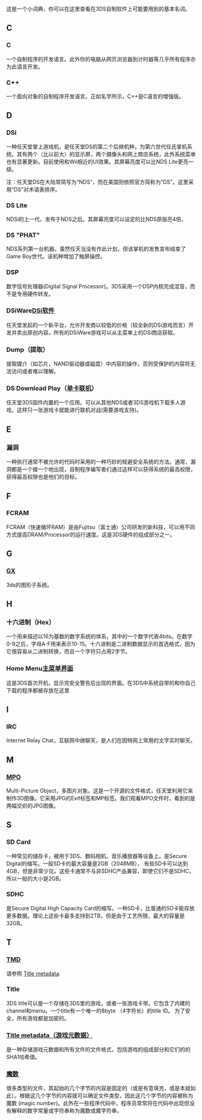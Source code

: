 这是一个小词典，你可以在这里查看在3DS自制软件上可能要用到的基本名词。

## C

### C

一个自制程序的开发语言。此外你的电脑从网页浏览器到计时器等几乎所有程序亦为此语言开发。

### C++

一个面向对象的自制程序开发语言。正如名字所示，C++是C语言的增强版。

## D

### DSi

一种任天堂掌上游戏机，是任天堂DS的第二个后继机种，为第六世代任氏掌机系统。其有两个（比以前大）的显示屏，两个摄像头和网上商店系统，此外系统菜单也有显著更新。目前使用和Wii相近的UI效果。其屏幕亮度可以比NDS
Lite更亮一级。

注：任天堂DS在大陆常简写为“NDS”，而在美国则依照官方简称为“DS”。这里采用“DS”对术语表排序。

### DS Lite

NDSi的上一代，发布于NDS之后。其屏幕亮度可以设定的比NDS原版亮4倍，

### DS "PHAT"

NDS系列第一台机器。虽然任天当没有作此计划，但该掌机的发售宣布结束了Game
Boy世代。该机种增加了触屏操控。

### DSP

数字信号处理器(Digital Signal
Processor)。3DS采用一个DSP内核完成混音，而不是专用硬件转发。

### DSiWare[DSi软件](DSi软件 "wikilink")

任天堂发起的一个新平台，允许开发商以较低的价格（较全新的DSi游戏而言）开发并卖出原创内容。所有的DSiWare游戏可以从主菜单上的DSi商店获取。

### Dump（提取）

提取媒介（如芯片，NAND驱动器或磁盘）中内容的操作，否则受保护的内容将无法访问或者难以理解。

### DS Download Play（[单卡联机](单卡联机 "wikilink")）

任天堂3DS固件内置的一个应用。可以从其他NDS或者3DS游戏机下载多人游戏，这样只一张游戏卡就能进行联机对战(需要游戏支持)。

## E

### 漏洞

一种执行通常不被允许的代码时采用的一种巧妙的规避安全系统的方法。通常，漏洞都是一个接一个地出现，自制程序编写者们通过这样可以获得系统的最高权限，获得最高权限也是他们的目标。

## F

### FCRAM

FCRAM（快速循环RAM）是由Fujitsu（富士通）公司研发的新科技，可以用不同方式提高DRAM/Processor的运行速度。这是3DS硬件的组成部分之一。

## G

### [GX](GX "wikilink")

3ds的图形子系统。

## H

### 十六进制（Hex）

一个用来描述以16为基数的数字系统的体系，其中的一个数字代表4bits。在数字0-9之后，字母A-F用来表示10-15。十六进制是二进制数据显示的首选格式，因为它很容易从二进制转换，而且一个字符只占用2字节。

### Home Menu[主菜单界面](主菜单界面 "wikilink")

这是3DS首次开机，显示完安全警告后出现的界面。在3DS中系统自带的和你自己下载的程序都被存放在这里

## I

### IRC

Internet Relay
Chat，互联网中继聊天，是人们在因特网上常用的文字实时聊天。

## M

### [MPO](MPO "wikilink")

Multi-Picture
Object，多图片对象。这是一个开源的文件格式，任天堂利用它来制作3D图像。它采用JPG的Exif标签和MP标签。我们观看MPO文件时，看到的是两幅交织的JPG图像。

## S

### SD Card

一种常见的储存卡，被用于3DS、数码相机、音乐播放器等设备上。是Secure
Digital的缩写。一般SD卡的最大容量是2GB（2048MB），
有些SD卡可以达到4GB，但是非常少见。这些卡通常不与非SDHC产品兼容，即使它们不是SDHC，所以一般的大小是2GB。

### SDHC

是Secure Digital High Capacity
Card的缩写。一种SD卡，比普通的SD卡能存放更多数据。理论上这些卡最多支持到2TB，但是由于工艺所限，最大的容量是32GB。

## T

### [TMD](TMD "wikilink")

请参照 [Title metadata](Title_metadata "wikilink").

### Title

3DS
title可以是一个存储在3DS里的游戏，或者一张游戏卡带。它包含了内建的channel和menu。一个title有一个唯一的8byte
（4字符长）的title ID。 为了安全，所有游戏都是加密的。

### [Title metadata（游戏元数据）](Title_metadata "wikilink")

是一种存储游戏元数据和所有文件的文件格式，包括游戏的组成部分和它们的的SHA1哈希值。

### [魔数](magic_number "wikilink")

很多类型的文件，其起始的几个字节的内容是固定的（或是有意填充，或是本就如此）。根据这几个字节的内容就可以确定文件类型，因此这几个字节的内容被称为魔数
(magic
number)。此外在一些程序代码中，程序员常常将在代码中出现但没有解释的数字常量或字符串称为魔数或魔字符串。
